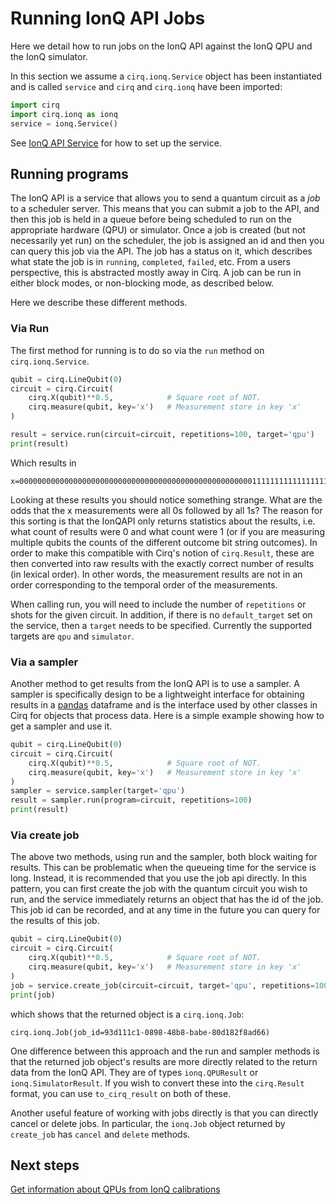 # Running IonQ API Jobs

Here we detail how to run jobs on the IonQ API against the IonQ QPU and the
IonQ simulator.

In this section we assume a `cirq.ionq.Service` object has been instantiated and is
called `service` and `cirq` and `cirq.ionq` have been imported:
```python
import cirq
import cirq.ionq as ionq
service = ionq.Service()
```
See [IonQ API Service](service.md) for how to set up the service.

## Running programs

The IonQ API is a service that allows you to send a quantum circuit as a *job*
to a scheduler server.  This means that you can submit a job to the API, and
then this job is held in a queue before being scheduled to run on the appropriate
hardware (QPU) or simulator.  Once a job is created (but not necessarily yet run)
on the scheduler, the job is assigned an id and then you can query this
job via the API. The job has a status on it, which describes what state the job is in
`running`, `completed`, `failed`, etc.  From a users perspective, this is abstracted
mostly away in Cirq.  A job can be run in either block modes, or non-blocking mode,
as described below.

Here we describe these different methods.

### Via Run

The first method for running is to do so via the `run` method on `cirq.ionq.Service`.

```python
qubit = cirq.LineQubit(0)
circuit = cirq.Circuit(
    cirq.X(qubit)**0.5,            # Square root of NOT.
    cirq.measure(qubit, key='x')   # Measurement store in key 'x'
)

result = service.run(circuit=circuit, repetitions=100, target='qpu')
print(result)
```
Which results in
```
x=0000000000000000000000000000000000000000000000000000111111111111111111111111111111111111111111111111
```
Looking at these results you should notice something strange. What are the odds
that the x measurements were all 0s followed by all 1s?  The reason for this
sorting is that the IonQAPI only returns statistics about the results, i.e. what
count of results were 0 and what count were 1 (or if you are measuring
multiple qubits the counts of the different outcome bit string outcomes).  In
order to make this compatible with Cirq's notion of `cirq.Result`, these
are then converted into raw results with the exactly correct number of
results (in lexical order). In other words, the measurement results are not
in an order corresponding to the temporal order of the measurements.

When calling run, you will need to include the number of `repetitions` or shots
for the given circuit.  In addition, if there is no `default_target` set on the
service, then a `target` needs to be specified.  Currently the supported targets
are `qpu` and `simulator`.

### Via a sampler

Another method to get results from the IonQ API is to use a sampler.  A sampler
is specifically design to be a lightweight interface for obtaining results
in a [pandas](https://pandas.pydata.org/) dataframe and is the interface
used by other classes in Cirq for objects that process data.  Here is a
simple example showing how to get a sampler and use it.

```python
qubit = cirq.LineQubit(0)
circuit = cirq.Circuit(
    cirq.X(qubit)**0.5,            # Square root of NOT.
    cirq.measure(qubit, key='x')   # Measurement store in key 'x'
)
sampler = service.sampler(target='qpu')
result = sampler.run(program=circuit, repetitions=100)
print(result)
```

### Via create job

The above two methods, using run and the sampler, both block waiting for
results.  This can be problematic when the queueing time for the service
is long.  Instead, it is recommended that you use the job api directly.
In this pattern, you can first create the job with the quantum circuit you
wish to run, and the service immediately returns an object that has
the id of the job.  This job id can be recorded, and at any time in
the future you can query for the results of this job.

```python
qubit = cirq.LineQubit(0)
circuit = cirq.Circuit(
    cirq.X(qubit)**0.5,            # Square root of NOT.
    cirq.measure(qubit, key='x')   # Measurement store in key 'x'
)
job = service.create_job(circuit=circuit, target='qpu', repetitions=100)
print(job)
```
which shows that the returned object is a `cirq.ionq.Job`:
```
cirq.ionq.Job(job_id=93d111c1-0898-48b8-babe-80d182f8ad66)
```

One difference between this approach and the run and sampler methods
is that the returned job object's results are more directly related to the
return data from the IonQ API.  They are of types `ionq.QPUResult` or
`ionq.SimulatorResult`.  If you wish to convert these into the
`cirq.Result` format, you can use `to_cirq_result` on both of these.

Another useful feature of working with jobs directly is that you can
directly cancel or delete jobs.  In particular, the `ionq.Job` object
returned by `create_job` has `cancel` and `delete` methods.

## Next steps

[Get information about QPUs from IonQ calibrations](calibrations.md)
